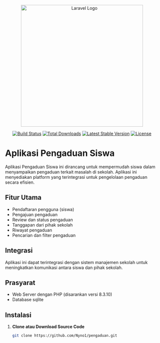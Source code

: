 <p align="center"><a href="https://laravel.com" target="_blank"><img src="https://raw.githubusercontent.com/laravel/art/master/logo-lockup/5%20SVG/2%20CMYK/1%20Full%20Color/laravel-logolockup-cmyk-red.svg" width="400" alt="Laravel Logo"></a></p>

<p align="center">
<a href="https://github.com/laravel/framework/actions"><img src="https://github.com/laravel/framework/workflows/tests/badge.svg" alt="Build Status"></a>
<a href="https://packagist.org/packages/laravel/framework"><img src="https://img.shields.io/packagist/dt/laravel/framework" alt="Total Downloads"></a>
<a href="https://packagist.org/packages/laravel/framework"><img src="https://img.shields.io/packagist/v/laravel/framework" alt="Latest Stable Version"></a>
<a href="https://packagist.org/packages/laravel/framework"><img src="https://img.shields.io/packagist/l/laravel/framework" alt="License"></a>
</p>

# Aplikasi Pengaduan Siswa

Aplikasi Pengaduan Siswa ini dirancang untuk mempermudah siswa dalam menyampaikan pengaduan terkait masalah di sekolah. Aplikasi ini menyediakan platform yang terintegrasi untuk pengelolaan pengaduan secara efisien.

## Fitur Utama
- Pendaftaran pengguna (siswa)
- Pengajuan pengaduan
- Review dan status pengaduan
- Tanggapan dari pihak sekolah
- Riwayat pengaduan
- Pencarian dan filter pengaduan

## Integrasi
Aplikasi ini dapat terintegrasi dengan sistem manajemen sekolah untuk meningkatkan komunikasi antara siswa dan pihak sekolah.

## Prasyarat
- Web Server dengan PHP (disarankan versi 8.3.10)
- Database sqlite

## Instalasi

1. **Clone atau Download Source Code**
   ```bash
   git clone https://github.com/Nyno1/pengaduan.git
